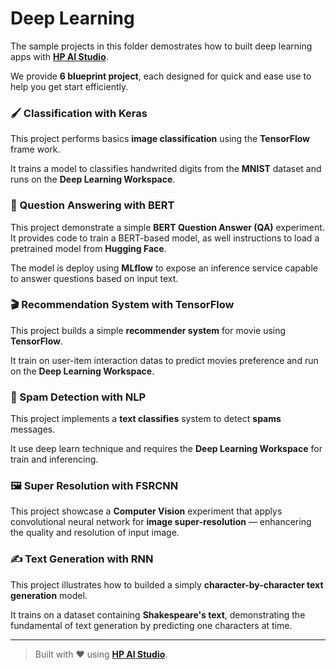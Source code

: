 # Deep Learning

The sample projects in this folder demostrates how to built deep learning apps with [**HP AI Studio**](https://www.hp.com/us-en/workstations/ai-studio.html).

We provide **6 blueprint project**, each designed for quick and ease use to help you get start efficiently.


### 🖌️ Classification with Keras

This project performs basics **image classification** using the **TensorFlow** frame work.  

It trains a model to classifies handwrited digits from the **MNIST** dataset and runs on the **Deep Learning Workspace**.


### 🧠 Question Answering with BERT

This project demonstrate a simple **BERT Question Answer (QA)** experiment. It provides code to train a BERT-based model, as well instructions to load a pretrained model from **Hugging Face**.  

The model is deploy using **MLflow** to expose an inference service capable to answer questions based on input text.


### 🎬 Recommendation System with TensorFlow

This project builds a simple **recommender system** for movie using **TensorFlow**.  

It train on user-item interaction datas to predict movies preference and run on the **Deep Learning Workspace**.


### 🚫 Spam Detection with NLP

This project implements a **text classifies** system to detect **spams** messages.  

It use deep learn technique and requires the **Deep Learning Workspace** for train and inferencing.


### 🖼️ Super Resolution with FSRCNN

This project showcase a **Computer Vision** experiment that applys convolutional neural network for **image super-resolution** — enhancering the quality and resolution of input image.  


### ✍️ Text Generation with RNN

This project illustrates how to builded a simply **character-by-character text generation** model.  

It trains on a dataset containing **Shakespeare's text**, demonstrating the fundamental of text generation by predicting one characters at time.

---

> Built with ❤️ using [**HP AI Studio**](https://www.hp.com/us-en/workstations/ai-studio.html).
